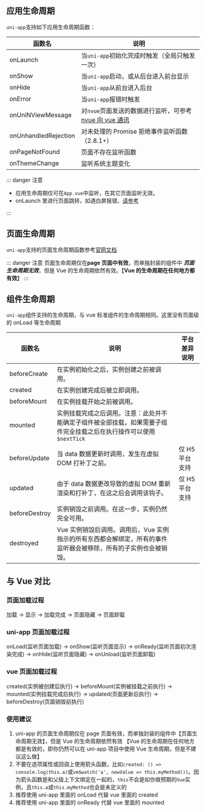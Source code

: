 ## 应用生命周期

`uni-app`支持如下应用生命周期函数：

| 函数名               | 说明                                                                                                                                     |
| -------------------- | ---------------------------------------------------------------------------------------------------------------------------------------- |
| onLaunch             | 当`uni-app`初始化完成时触发（全局只触发一次）                                                                                            |
| onShow               | 当`uni-app`启动，或从后台进入前台显示                                                                                                    |
| onHide               | 当`uni-app`从前台进入后台                                                                                                                |
| onError              | 当`uni-app`报错时触发                                                                                                                    |
| onUniNViewMessage    | 对`nvue`页面发送的数据进行监听，可参考[nvue 向 vue 通讯](https://uniapp.dcloud.net.cn/use-weex?id=nvue-%e5%90%91-vue-%e9%80%9a%e8%ae%af) |
| onUnhandledRejection | 对未处理的 Promise 拒绝事件监听函数（2.8.1+）                                                                                            |
| onPageNotFound       | 页面不存在监听函数                                                                                                                       |
| onThemeChange        | 监听系统主题变化                                                                                                                         |

::: danger 注意

- 应用生命周期仅可在`App.vue`中监听，在其它页面监听无效。
- onLaunch 里进行页面跳转，如遇白屏报错，[请参考](http://ask.dcloud.net.cn/article/35942)

:::

## 页面生命周期

`uni-app`支持的页面生命周期函数参考[官网文档](https://uniapp.dcloud.net.cn/collocation/frame/lifecycle?id=%e9%a1%b5%e9%9d%a2%e7%94%9f%e5%91%bd%e5%91%a8%e6%9c%9f)

::: danger 注意
页面生命周期仅在**page 页面中有效**，而单独封装的组件中 **_页面生命周期无效_**，但是 Vue 的生命周期依然有效。【**Vue 的生命周期在任何地方都有效**】
:::

## 组件生命周期

`uni-app`组件支持的生命周期，与 vue 标准组件的生命周期相同。这里没有页面级的 onLoad 等生命周期

| 函数名        | 说明                                                                                                                | 平台差异说明   |
| ------------- | ------------------------------------------------------------------------------------------------------------------- | -------------- |
| beforeCreate  | 在实例初始化之后，实例创建之前被调用。                                                                              |                |  |
| created       | 在实例创建完成后被立即调用。                                                                                        |                |  |
| beforeMount   | 在实例挂载开始之前被调用。                                                                                          |                |  |
| mounted       | 实例挂载完成之后调用。注意：此处并不能确定子组件被全部挂载，如果需要子组件完全挂载之后在执行操作可以使用`$nextTick` |                |  |
| beforeUpdate  | 当 data 数据更新时调用，发生在虚拟 DOM 打补丁之前。                                                                 | 仅 H5 平台支持 |  |
| updated       | 由于 data 数据更改导致的虚拟 DOM 重新渲染和打补丁，在这之后会调用该钩子。                                           | 仅 H5 平台支持 |  |
| beforeDestroy | 实例销毁之前调用。在这一步，实例仍然完全可用。                                                                      |                |  |
| destroyed     | Vue 实例销毁后调用。调用后，Vue 实例指示的所有东西都会解绑定，所有的事件监听器会被移除，所有的子实例也会被销毁。    |

## 与 Vue 对比

### 页面加载过程

加载 -> 显示 -> 加载完成 -> 页面隐藏 -> 页面卸载

### uni-app 页面加载过程

onLoad(监听页面加载) -> onShow(监听页面显示) -> onReady(监听页面初次渲染完成) -> onHide(监听页面隐藏) -> onUnload(监听页面卸载)

### vue 页面加载过程

created(实例被创建后执行) -> beforeMount(实例被挂载之前执行) -> mounted(实例挂载完成后执行) -> updated(页面更新后执行) -> beforeDestroy(页面销毁前执行)

### 使用建议

1. uni-app 的页面生命周期仅在 page 页面有效，而单独封装的组件中【页面生命周期无效】，但是 Vue 的生命周期依然有效 【Vue 的生命周期在任何地方都是有效的，即你仍然可以在 uni-app 项目中使用 Vue 生命周期，但是不建议这么做】
2. 不要在选项属性或回调上使用箭头函数，比如`created: () => console.log(this.a)`或`vm$watch('a', newValue => this.myMethod())`。因为箭头函数是和父级上下文绑定在一起的，`this`不会是如你做预期的`Vue`实例，且`this.a`或`this.myMethod`也会是未定义的
3. 推荐使用 uni-app 里面的 onLoad 代替 vue 里面的 created
4. 推荐使用 uni-app 里面的 onReady 代替 vue 里面的 mounted
